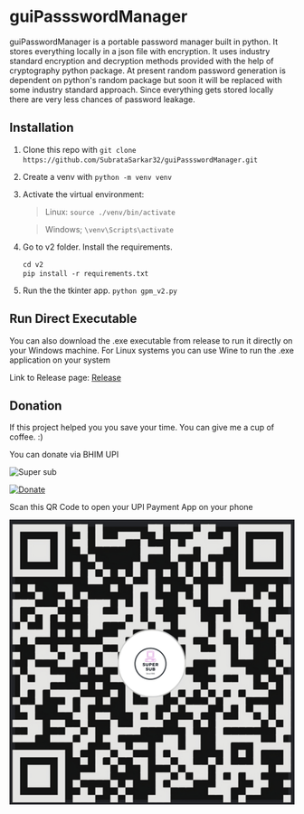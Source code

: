 # guiPassswordManager

guiPasswordManager is a portable password manager built in python. It stores everything locally in a json file with encryption. It uses industry standard encryption and decryption methods provided with the help of cryptography python package. At present random password generation is dependent on python's random package but soon it will be replaced with some industry standard approach. Since everything gets stored locally there are very less chances of password leakage.

## Installation

1) Clone this repo with `git clone https://github.com/SubrataSarkar32/guiPassswordManager.git`
2) Create a venv with `python -m venv venv`
3) Activate the virtual environment:
    > Linux: `source ./venv/bin/activate`
    
    > Windows; `\venv\Scripts\activate`
4) Go to v2 folder. Install the requirements.
   ```
   cd v2
   pip install -r requirements.txt 
   ```
5) Run the the tkinter app. `python gpm_v2.py`

## Run Direct Executable

You can also download the .exe executable from release to run it directly on your Windows machine.
For Linux systems you can use Wine to run the .exe application on your system

Link to Release page: [Release](https://github.com/SubrataSarkar32/guiPassswordManager/releases)


## Donation

If this project helped you you save your time. You can give me a cup of coffee. :)

You can donate via BHIM UPI


![Super sub](https://github.com/SubrataSarkar32/subratasarkar32.github.io/blob/master/images/Supersub(200x200).jpg?raw=true)


[![Donate](https://github.com/SubrataSarkar32/subratasarkar32.github.io/blob/master/images/bhimupi(100x15).jpg?raw=true)](upi://pay?pn=Subrata%20Sarakar&pa=9002824700%40upi&tn=Donation&am=&cu=INR&url=http%3A%2F%2Fupi.link%2F)

Scan this QR Code to open your UPI Payment App on your phone

![QR code](https://github.com/SubrataSarkar32/subratasarkar32.github.io/blob/master/images/qrpay.png?raw=true)
